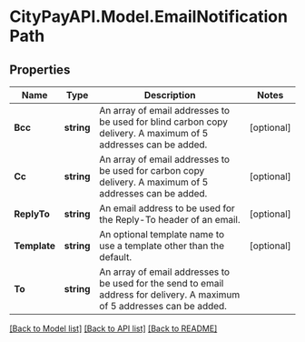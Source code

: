 # CityPayAPI.Model.EmailNotificationPath

## Properties

Name | Type | Description | Notes
------------ | ------------- | ------------- | -------------
**Bcc** | **string** | An array of email addresses to be used for blind carbon copy delivery. A maximum of 5 addresses can be added. | [optional] 
**Cc** | **string** | An array of email addresses to be used for carbon copy delivery. A maximum of 5 addresses can be added. | [optional] 
**ReplyTo** | **string** | An email address to be used for the Reply-To header of an email. | [optional] 
**Template** | **string** | An optional template name to use a template other than the default. | [optional] 
**To** | **string** | An array of email addresses to be used for the send to email address for delivery. A maximum of 5 addresses can be added. | 

[[Back to Model list]](../README.md#documentation-for-models) [[Back to API list]](../README.md#documentation-for-api-endpoints) [[Back to README]](../README.md)


